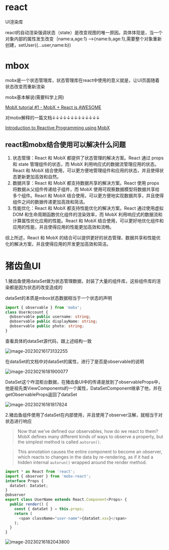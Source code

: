 # react

UI渲染库

react的自动渲染强调状态（state）是改变视图的唯一原因。具体体现是，当一个对象内部的属性发生改变｛name:a,age:1｝——>{name:b,age:1},需要整个对象重新创建，setUser({...user,name:b})

# mbox

mobx是一个状态管理库，状态管理库在react中使用的意义就是，让UI页面随着状态改变而重新渲染

mobx基本解说(需要科学上网)

[MobX tutorial #1 - MobX + React is AWESOME](https://www.youtube.com/watch?v=_q50BXqkAfI)

对mobx解释的一篇文档↓↓↓↓↓↓↓↓↓↓↓↓↓

[Introduction to Reactive Programming using MobX](https://medium.com/machine-words/introduction-to-reactive-programming-using-mobx-2c032cac818e)

## react和mobx结合使用可以解决什么问题



1. 状态管理：React 和 MobX 都提供了状态管理的解决方案。React 通过 props 和 state 管理组件的状态，而 MobX 利用响应式的数据流管理应用的状态。React 和 MobX 结合使用，可以更方便地管理组件和应用的状态，并且使得状态更新更加高效和自然。
2. 数据共享：React 和 MobX 都支持数据共享的解决方案。React 使用 props 将数据从父组件传递给子组件，而 MobX 使用可观察数据模型将数据共享给多个组件。React 和 MobX 结合使用，可以更方便地实现数据共享，并且使得组件之间的数据传递更加高效和简洁。
3. 性能优化：React 和 MobX 都支持性能优化的解决方案。React 通过使用虚拟 DOM 和生命周期函数优化组件的渲染效率，而 MobX 利用响应式的数据流和计算属性优化应用的性能。React 和 MobX 结合使用，可以更好地优化组件和应用的性能，并且使得应用的性能更加高效和流畅。

综上所述，React 和 MobX 的结合可以提供更好的状态管理、数据共享和性能优化的解决方案，并且使得应用的开发更加高效和简洁。



# 猪齿鱼UI

1.猪齿鱼使用dataSet做为状态管理数据，封装了大量的组件库，这些组件库的渲染都是因为状态的改变造成的

dataSet的本质是mbox状态数据相当于一个状态的声明

```typescript
import { observable } from 'mobx';
class UserAccount {
  @observable public username: string;
  @observable public displayName: string;
  @observable public photo: string;
}
```

查看具体的dataSet源代码，跟上述结构一致

![image-20230216173132255](https://typora-huang-cong.oss-cn-shanghai.aliyuncs.com/image-20230216173132255.png)



在dataSet的文档中对dataSet的属性，进行了是否是observable的说明

![image-20230216181900077](https://typora-huang-cong.oss-cn-shanghai.aliyuncs.com/image-20230216181900077.png)



DataSet这个咋混柜台数据，在猪齿鱼UI中的传递是放到了observableProps中，他是祖先类ViewComponents的一个属性，DataSetComponent继承了他，并在getObservableProps返回了dataSet

![image-20230216181817824](https://typora-huang-cong.oss-cn-shanghai.aliyuncs.com/image-20230216181817824.png)



2.猪齿鱼组件使用了dataSet在内部使用，并且使用了observer注解，就相当于对状态进行响应

> Now that we’ve defined our observables, how do we react to them? MobX defines many different kinds of ways to observe a property, but the simplest method is called `autorun()`.

> This annotation causes the entire component to become an observer, which reacts to changes in the data by re-rendering, as if it had a hidden internal `autorun()` wrapped around the render method.



```typescript
import * as React from 'react';
import { observer } from 'mobx-react';
interface Props {
  dataSet: DataSet;
}
@observer
export class UserName extends React.Component<Props> {
  public render() {
    const { dataSet } = this.props;
    return (
      <span className="user-name">{dataSet.xxx}</span>
    );
  }
}
```



![image-20230216182043800](https://typora-huang-cong.oss-cn-shanghai.aliyuncs.com/image-20230216182043800.png)
